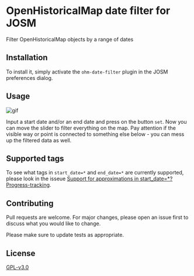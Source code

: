 # OpenHistoricalMap date filter for JOSM
Filter OpenHistoricalMap objects by a range of dates

## Installation
To install it, simply activate the `ohm-date-filter` plugin in the JOSM preferences dialog. 

## Usage
![gif](https://github.com/OpenHistoricalMap/ohm-date-filter/assets/1152236/3c191557-7aa9-4633-bb6d-479412793f67)

Input a start date and/or an end date and press on the button `set`. Now you can move the slider to filter everything on the map. Pay attention if the visible way or point is connected to something else below - you can mess up the filtered data as well. 

## Supported tags
To see what tags in `start_date=*` and `end_date=*` are currently supported, please look in the isseue [Support for approximations in start_date=*? Progress-tracking](https://github.com/OpenHistoricalMap/ohm-date-filter/issues/8).

## Contributing
Pull requests are welcome. For major changes, please open an issue first to discuss what you would like to change.

Please make sure to update tests as appropriate.

## License
[GPL-v3.0](GPL-v3.0.txt)
